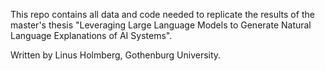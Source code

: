 This repo contains all data and code needed to replicate the results of the master's thesis "Leveraging Large Language Models to Generate Natural Language Explanations of AI Systems".

Written by Linus Holmberg, Gothenburg University. 
